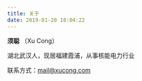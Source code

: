 ```yaml
---
title: 关于
date: 2019-01-20 18:04:22
---
```


**须聪** （Xu Cong）

湖北武汉人，现居福建霞浦，从事核能电力行业

联系方式：mail@xucong.com
